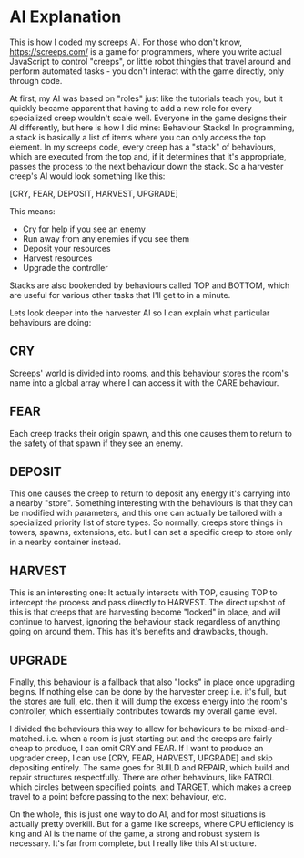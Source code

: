 # AI Explanation

This is how I coded my screeps AI. For those who don't know, https://screeps.com/ is a game for programmers, where you write actual JavaScript to control "creeps", or little robot thingies that travel around and perform automated tasks - you don't interact with the game directly, only through code.

At first, my AI was based on "roles" just like the tutorials teach you, but it quickly became apparent that having to add a new role for every specialized creep wouldn't scale well. Everyone in the game designs their AI differently, but here is how I did mine: Behaviour Stacks!
In programming, a stack is basically a list of items where you can only access the top element. In my screeps code, every creep has a "stack" of behaviours, which are executed from the top and, if it determines that it's appropriate, passes the process to the next behaviour down the stack. So a harvester creep's AI would look something like this:

[CRY, FEAR, DEPOSIT, HARVEST, UPGRADE]

This means:
* Cry for help if you see an enemy
* Run away from any enemies if you see them
* Deposit your resources
* Harvest resources
* Upgrade the controller

Stacks are also bookended by behaviours called TOP and BOTTOM, which are useful for various other tasks that I'll get to in a minute.
 
Lets look deeper into the harvester AI so I can explain what particular behaviours are doing:

## CRY

Screeps' world is divided into rooms, and this behaviour stores the room's name into a global array where I can access it with the CARE behaviour.

## FEAR

Each creep tracks their origin spawn, and this one causes them to return to the safety of that spawn if they see an enemy.

## DEPOSIT

This one causes the creep to return to deposit any energy it's carrying into a nearby "store". Something interesting with the behaviours is that they can be modified with parameters, and this one can actually be tailored with a specialized priority list of store types. So normally, creeps store things in towers, spawns, extensions, etc. but I can set a specific creep to store only in a nearby container instead.

## HARVEST

This is an interesting one: It actually interacts with TOP, causing TOP to intercept the process and pass directly to HARVEST. The direct upshot of this is that creeps that are harvesting become "locked" in place, and will continue to harvest, ignoring the behaviour stack regardless of anything going on around them. This has it's benefits and drawbacks, though.

## UPGRADE

Finally, this behaviour is a fallback that also "locks" in place once upgrading begins. If nothing else can be done by the harvester creep i.e. it's full, but the stores are full, etc. then it will dump the excess energy into the room's controller, which essentially contributes towards my overall game level.

I divided the behaviours this way to allow for behaviours to be mixed-and-matched. i.e. when a room is just starting out and the creeps are fairly cheap to produce, I can omit CRY and FEAR. If I want to produce an upgrader creep, I can use [CRY, FEAR, HARVEST, UPGRADE] and skip depositing entirely. The same goes for BUILD and REPAIR, which build and repair structures respectfully. There are other behaviours, like PATROL which circles between specified points, and TARGET, which makes a creep travel to a point before passing to the next behaviour, etc.

On the whole, this is just one way to do AI, and for most situations is actually pretty overkill. But for a game like screeps, where CPU efficiency is king and AI is the name of the game, a strong and robust system is necessary. It's far from complete, but I really like this AI structure.
